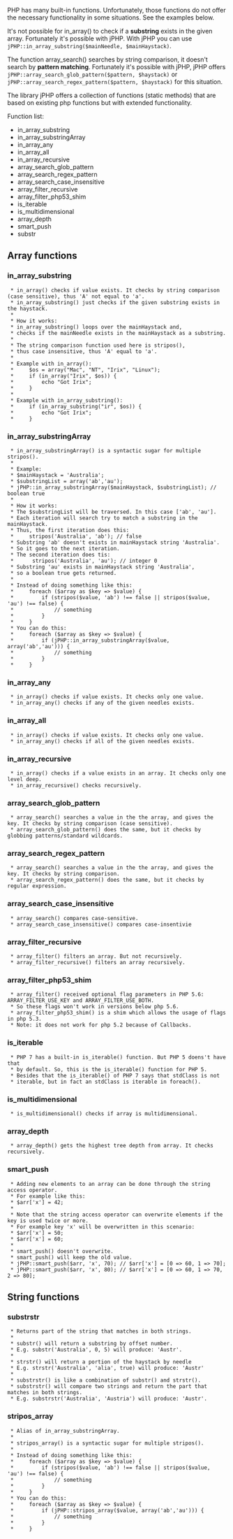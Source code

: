 PHP has many built-in functions. Unfortunately, those functions do not offer the necessary functionality in some situations. See the examples below. 

It's not possible for in_array() to check if a **substring** exists in the given array. Fortunately it's possible with jPHP. 
With jPHP you can use `jPHP::in_array_substring($mainNeedle, $mainHaystack)`. 
 
The function array_search() searches by string comparison, it doesn't search by **pattern matching**. Fortunately it's possible with jPHP, jPHP offers `jPHP::array_search_glob_pattern($pattern, $haystack)` or `jPHP::array_search_regex_pattern($pattern, $haystack)` for this situation.
 
The library jPHP offers a collection of functions (static methods) that are based on existing php functions but with extended functionality.

Function list: 
* in_array_substring
* in_array_substringArray
* in_array_any
* in_array_all
* in_array_recursive
* array_search_glob_pattern
* array_search_regex_pattern
* array_search_case_insensitive
* array_filter_recursive
* array_filter_php53_shim
* is_iterable
* is_multidimensional
* array_depth
* smart_push
* substr

## Array functions

### in_array_substring
     * in_array() checks if value exists. It checks by string comparison (case sensitive), thus 'A' not equal to 'a'.
     * in_array_substring() just checks if the given substring exists in the haystack.
     *
     * How it works:
     * in_array_substring() loops over the mainHaystack and,
     * checks if the mainNeedle exists in the mainHaystack as a substring.
     *
     * The string comparison function used here is stripos(),
     * thus case insensitive, thus 'A' equal to 'a'.
     *
     * Example with in_array():
     *     $os = array("Mac", "NT", "Irix", "Linux");
     *     if (in_array("Irix", $os)) {
     *         echo "Got Irix";
     *     }
     *
     * Example with in_array_substring():
     *     if (in_array_substring("ir", $os)) {
     *         echo "Got Irix";
     *     }
     

### in_array_substringArray
     * in_array_substringArray() is a syntactic sugar for multiple stripos().
     *
     * Example:
     * $mainHaystack = 'Australia';
     * $substringList = array('ab','au');
     * jPHP::in_array_substringArray($mainHaystack, $substringList); // boolean true
     *
     * How it works:
     * The $substringList will be traversed. In this case ['ab', 'au'].
     * Each iteration will search try to match a substring in the mainHaystack.
     * Thus, the first iteration does this:
     *     stripos('Australia', 'ab'); // false
     * Substring 'ab' doesn't exists in mainHaystack string 'Australia'.
     * So it goes to the next iteration.
     * The second iteration does tis:
     *      stripos('Australia', 'au'); // integer 0
     * Substring 'au' exists in mainHaystack string 'Australia',
     * so a boolean true gets returned.
     *
     * Instead of doing something like this:
     *     foreach ($array as $key => $value) {
     *         if (stripos($value, 'ab') !== false || stripos($value, 'au') !== false) {
     *             // something
     *         }
     *     }
     * You can do this:
     *     foreach ($array as $key => $value) {
     *         if (jPHP::in_array_substringArray($value, array('ab','au'))) {
     *             // something
     *         }
     *     }

### in_array_any
     * in_array() checks if value exists. It checks only one value.
     * in_array_any() checks if any of the given needles exists.

### in_array_all
     * in_array() checks if value exists. It checks only one value.
     * in_array_any() checks if all of the given needles exists.
     
### in_array_recursive
     * in_array() checks if a value exists in an array. It checks only one level deep. 
     * in_array_recursive() checks recursively.    
     
### array_search_glob_pattern
     * array_search() searches a value in the the array, and gives the key. It checks by string comparison (case sensitive).
     * array_search_glob_pattern() does the same, but it checks by globbing patterns/standard wildcards.

### array_search_regex_pattern
     * array_search() searches a value in the the array, and gives the key. It checks by string comparison.
     * array_search_regex_pattern() does the same, but it checks by regular expression.

### array_search_case_insensitive
     * array_search() compares case-sensitive.
     * array_search_case_insensitive() compares case-insentivie

### array_filter_recursive
     * array_filter() filters an array. But not recursively.
     * array_filter_recursive() filters an array recursively.
     
### array_filter_php53_shim
     * array_filter() received optional flag parameters in PHP 5.6: ARRAY_FILTER_USE_KEY and ARRAY_FILTER_USE_BOTH.
     * So these flags won't work in versions below php 5.6.
     * array_filter_php53_shim() is a shim which allows the usage of flags in php 5.3. 
     * Note: it does not work for php 5.2 because of Callbacks.
     
### is_iterable
     * PHP 7 has a built-in is_iterable() function. But PHP 5 doens't have that
     * by default. So, this is the is_iterable() function for PHP 5.
     * Besides that the is_iterable() of PHP 7 says that stdClass is not
     * iterable, but in fact an stdClass is iterable in foreach().
     
### is_multidimensional
     * is_multidimensional() checks if array is multidimensional.
     
### array_depth
     * array_depth() gets the highest tree depth from array. It checks recursively.
### smart_push
     * Adding new elements to an array can be done through the string access operator.
     * For example like this:
     * $arr['x'] = 42;
     *
     * Note that the string access operator can overwrite elements if the key is used twice or more.
     * For example key 'x' will be overwritten in this scenario:
     * $arr['x'] = 50;
     * $arr['x'] = 60;
     *
     * smart_push() doesn't overwrite.
     * smart_push() will keep the old value.
     * jPHP::smart_push($arr, 'x', 70); // $arr['x'] = [0 => 60, 1 => 70];
     * jPHP::smart_push($arr, 'x', 80); // $arr['x'] = [0 => 60, 1 => 70, 2 => 80];

## String functions

### substrstr     
     * Returns part of the string that matches in both strings.
     *
     * substr() will return a substring by offset number.
     * E.g. substr('Australia', 0, 5) will produce: 'Austr'.
     *
     * strstr() will return a portion of the haystack by needle
     * E.g. strstr('Australia', 'alia', true) will produce: 'Austr'
     *
     * substrstr() is like a combination of substr() and strstr().
     * substrstr() will compare two strings and return the part that matches in both strings.
     * E.g. substrstr('Australia', 'Austria') will produce: 'Austr'.


### stripos_array   
     * Alias of in_array_substringArray.
     *
     * stripos_array() is a syntactic sugar for multiple stripos().
     *
     * Instead of doing something like this:
     *     foreach ($array as $key => $value) {
     *         if (stripos($value, 'ab') !== false || stripos($value, 'au') !== false) {
     *             // something
     *         }
     *     }
     * You can do this:
     *     foreach ($array as $key => $value) {
     *         if (jPHP::stripos_array($value, array('ab','au'))) {
     *             // something
     *         }
     *     }
